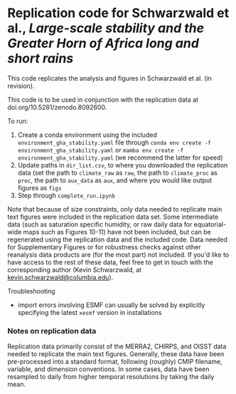 # Replication code for Schwarzwald et al., _Large-scale stability and the Greater Horn of Africa long and short rains_

This code replicates the analysis and figures in Schwarzwald et al. (in revision). 

This code is to be used in conjunction with the replication data at doi.org/10.5281/zenodo.8092600. 

To run: 
1. Create a conda environment using the included `environment_gha_stability.yaml` file through `conda env create -f environment_gha_stability.yaml` or `mamba env create -f environment_gha_stability.yaml` (we recommend the latter for speed)
2. Update paths in `dir_list.csv`, to where you downloaded the replication data (set the path to `climate_raw` as `raw`, the path to `climate_proc` as `proc`, the path to `aux_data` as `aux`, and where you would like output figures as `figs` 
3. Step through `complete_run.ipynb`

Note that because of size constraints, only data needed to replicate main text figures were included in the replication data set. Some intermediate data (such as saturation specific humidity, or raw daily data for equatorial-wide maps such as Figures 10-11) have not been included, but can be regenerated using the replication data and the included code. Data needed for Supplementary Figures or for robustness checks against other reanalysis data products are (for the most part) not included. If you'd like to have access to the rest of these data, feel free to get in touch with the corresponding author (Kevin Schwarzwald, at kevin.schwarzwald@columbia.edu). 

Troubleshooting
- import errors involving ESMF can usually be solved by explicitly specifying the latest `xesmf` version in installations


### Notes on replication data
Replication data primarily consist of the MERRA2, CHIRPS, and OISST data needed to replicate the main text figures. Generally, these data have been pre-processed into a standard format, following (roughly) CMIP filename, variable, and dimension conventions. In some cases, data have been resampled to daily from higher temporal resolutions by taking the daily mean.  
